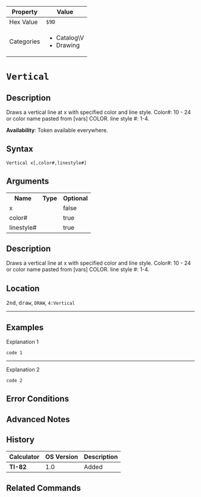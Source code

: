 | Property      | Value |
|---------------|-------|
| Hex Value     | `$9D`|
| Categories    | <ul><li>Catalog\V</li><li>Drawing</li></ul> |

# `Vertical `

## Description
Draws a vertical line at x with specified color and line style.
Color#: 10 - 24 or color name pasted from [vars] COLOR.
line style #: 1-4.


<b>Availability</b>: Token available everywhere.

## Syntax
`Vertical x[,color#,linestyle#]`

## Arguments
<table>
<tr><th>Name</th><th>Type</th><th>Optional</th></tr>

<tr><td>x</td><td></td><td>false</td></tr>

<tr><td>color#</td><td></td><td>true</td></tr>

<tr><td>linestyle#</td><td></td><td>true</td></tr>

</table>

## Description
Draws a vertical line at x with specified color and line style.
Color#: 10 - 24 or color name pasted from [vars] COLOR.
line style #: 1-4.

## Location
<kbd>2nd</kbd>, <kbd>draw</kbd>, `DRAW`, `4:Vertical`
<hr>

## Examples

Explanation 1
```ti-basic
code 1
```
---
Explanation 2
```ti-basic
code 2
```

## Error Conditions


## Advanced Notes


## History
| Calculator | OS Version | Description |
|------------|------------|-------------|
| <b>TI-82</b> | 1.0 | Added

## Related Commands

    